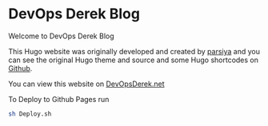 # DevOps Derek Blog

Welcome to DevOps Derek Blog

This Hugo website was originally developed and created by [parsiya](https://github.com/parsiya/) and you can see the original Hugo theme and source and some Hugo shortcodes on [Github](https://github.com/parsiya/Hugo-Octopress).

You can view this website on [DevOpsDerek.net](https://DevOpsDerek.net)

To Deploy to Github Pages run

```bash
sh Deploy.sh
```